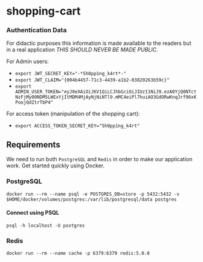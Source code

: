 shopping-cart
=============

### Authentication Data

For didactic purposes this information is made available to the readers but in a real application *THIS SHOULD NEVER BE MADE PUBLIC*.

For Admin users:

- `export JWT_SECRET_KEY="-*5h0pp1ng_k4rt*-"`
- `export JWT_CLAIM="{004b4457-71c3-4439-a1b2-03820263b59c}"`
- `export ADMIN_USER_TOKEN="eyJ0eXAiOiJKV1QiLCJhbGciOiJIUzI1NiJ9.ezA0YjQ0NTctNzFjMy00NDM5LWExYjItMDM4MjAyNjNiNTl9.mMC4eiPl7huiAO3GdORwKnqJrf96xKPoojQdZtrTbP4"`

For access token (manipulation of the shopping cart):

- `export ACCESS_TOKEN_SECRET_KEY="5h0pp1ng_k4rt"`

## Requirements

We need to run both `PostgreSQL` and `Redis` in order to make our application work. Get started quickly using Docker.

### PostgreSQL

```
docker run --rm --name psql -e POSTGRES_DB=store -p 5432:5432 -v $HOME/docker/volumes/postgres:/var/lib/postgresql/data postgres
```

#### Connect using PSQL

```
psql -h localhost -U postgres
```

### Redis

```
docker run --rm --name cache -p 6379:6379 redis:5.0.0
```
